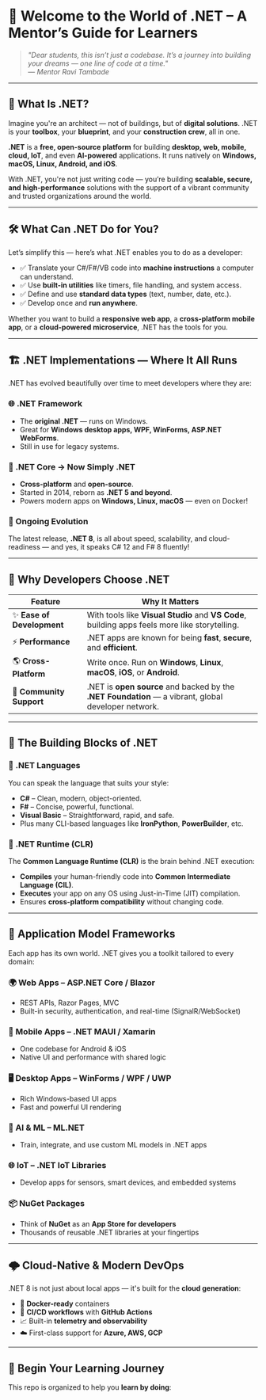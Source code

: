 # 🌟 Welcome to the World of .NET – A Mentor’s Guide for Learners

> *"Dear students, this isn’t just a codebase. It’s a journey into building your dreams — one line of code at a time."*  
> — *Mentor Ravi Tambade*

---

## 🧭 What Is .NET?

Imagine you're an architect — not of buildings, but of **digital solutions**. .NET is your **toolbox**, your **blueprint**, and your **construction crew**, all in one.

**.NET** is a **free, open-source platform** for building **desktop, web, mobile, cloud, IoT**, and even **AI-powered** applications. It runs natively on **Windows, macOS, Linux, Android, and iOS**.

With .NET, you're not just writing code — you’re building **scalable, secure, and high-performance** solutions with the support of a vibrant community and trusted organizations around the world.

---

## 🛠️ What Can .NET Do for You?

Let’s simplify this — here’s what .NET enables you to do as a developer:

- ✅ Translate your C#/F#/VB code into **machine instructions** a computer can understand.
- ✅ Use **built-in utilities** like timers, file handling, and system access.
- ✅ Define and use **standard data types** (text, number, date, etc.).
- ✅ Develop once and **run anywhere**.

Whether you want to build a **responsive web app**, a **cross-platform mobile app**, or a **cloud-powered microservice**, .NET has the tools for you.

---

## 🏗️ .NET Implementations — Where It All Runs

.NET has evolved beautifully over time to meet developers where they are:

### 🌐 .NET Framework  
- The **original .NET** — runs on Windows.  
- Great for **Windows desktop apps, WPF, WinForms, ASP.NET WebForms**.  
- Still in use for legacy systems.

### 🚀 .NET Core → Now Simply .NET  
- **Cross-platform** and **open-source**.  
- Started in 2014, reborn as **.NET 5 and beyond**.  
- Powers modern apps on **Windows, Linux, macOS** — even on Docker!

### 🔁 Ongoing Evolution  
The latest release, **.NET 8**, is all about speed, scalability, and cloud-readiness — and yes, it speaks C# 12 and F# 8 fluently!

---

## 💖 Why Developers Choose .NET

| Feature | Why It Matters |
|--------|----------------|
| ✨ **Ease of Development** | With tools like **Visual Studio** and **VS Code**, building apps feels more like storytelling. |
| ⚡ **Performance** | .NET apps are known for being **fast**, **secure**, and **efficient**. |
| 🌎 **Cross-Platform** | Write once. Run on **Windows**, **Linux**, **macOS**, **iOS**, or **Android**. |
| 🤝 **Community Support** | .NET is **open source** and backed by the **.NET Foundation** — a vibrant, global developer network. |

---

## 🧱 The Building Blocks of .NET

### 🧠 .NET Languages

You can speak the language that suits your style:

- **C#** – Clean, modern, object-oriented.  
- **F#** – Concise, powerful, functional.  
- **Visual Basic** – Straightforward, rapid, and safe.  
- Plus many CLI-based languages like **IronPython**, **PowerBuilder**, etc.

### 🚦 .NET Runtime (CLR)

The **Common Language Runtime (CLR)** is the brain behind .NET execution:

- **Compiles** your human-friendly code into **Common Intermediate Language (CIL)**.
- **Executes** your app on any OS using Just-in-Time (JIT) compilation.
- Ensures **cross-platform compatibility** without changing code.

---

## 🎨 Application Model Frameworks

Each app has its own world. .NET gives you a toolkit tailored to every domain:

### 🌍 Web Apps – **ASP.NET Core / Blazor**
- REST APIs, Razor Pages, MVC
- Built-in security, authentication, and real-time (SignalR/WebSocket)

### 📱 Mobile Apps – **.NET MAUI / Xamarin**
- One codebase for Android & iOS
- Native UI and performance with shared logic

### 🖥️ Desktop Apps – **WinForms / WPF / UWP**
- Rich Windows-based UI apps
- Fast and powerful UI rendering

### 🧠 AI & ML – **ML.NET**
- Train, integrate, and use custom ML models in .NET apps

### 🌐 IoT – **.NET IoT Libraries**
- Develop apps for sensors, smart devices, and embedded systems

### 📦 NuGet Packages
- Think of **NuGet** as an **App Store for developers**
- Thousands of reusable .NET libraries at your fingertips

---

## 🌩️ Cloud-Native & Modern DevOps

.NET 8 is not just about local apps — it's built for the **cloud generation**:

- 🐳 **Docker-ready** containers  
- 🔁 **CI/CD workflows** with **GitHub Actions**  
- 📈 Built-in **telemetry and observability**  
- ☁️ First-class support for **Azure, AWS, GCP**

---

## 🌱 Begin Your Learning Journey

This repo is organized to help you **learn by doing**:

